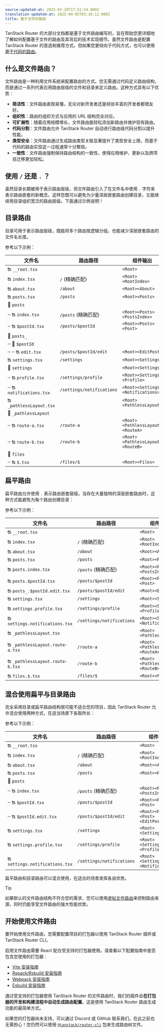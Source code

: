 ```yaml
---
source-updated-at: 2025-03-28T17:52:54.000Z
translation-updated-at: 2025-04-05T03:16:12.000Z
title: 基于文件的路由
---
```


TanStack Router 的大部分文档都是基于文件路由编写的，旨在帮助您更详细地了解如何配置基于文件的路由及其背后的技术实现细节。虽然文件路由是配置 TanStack Router 的首选和推荐方式，但如果您更倾向于代码方式，也可以使用[基于代码的路由](./code-based-routing.md)。

## 什么是文件路由？

文件路由是一种利用文件系统来配置路由的方式。您无需通过代码定义路由结构，而是通过一系列代表应用路由层级的文件和目录来定义路由。这种方式具有以下优势：

- **简洁性**：文件路由直观易懂，无论对新开发者还是经验丰富的开发者都很友好。
- **组织性**：路由的组织方式与应用的 URL 结构完全对应。
- **可扩展性**：随着应用规模增长，文件路由能轻松添加新路由并维护现有路由。
- **代码分割**：文件路由允许 TanStack Router 自动进行路由级代码分割以提升性能。
- **类型安全**：文件路由通过生成路由类型关联显著提升了类型安全上限，而基于代码的路由实现这一过程通常十分繁琐。
- **一致性**：文件路由强制保持路由结构的一致性，使得应用维护、更新以及跨项目迁移更加轻松。

## 使用 `/` 还是 `.` ？

虽然目录长期被用于表示路由层级，但文件路由引入了在文件名中使用 `.` 字符来表示路由嵌套的新概念。这样您既可以避免为少量深层嵌套路由创建目录，又能继续用目录组织宽泛的路由层级。下面通过示例说明！

## 目录路由

目录可用于表示路由层级，既能将多个路由按逻辑分组，也能减少深层嵌套路由的文件名长度。

参考以下示例：

| 文件名                  | 路由路径                  | 组件输出                          |
| ----------------------- | ------------------------- | --------------------------------- |
| ʦ `__root.tsx`          |                           | `<Root>`                          |
| ʦ `index.tsx`           | `/` (精确匹配)            | `<Root><RootIndex>`               |
| ʦ `about.tsx`           | `/about`                  | `<Root><About>`                   |
| ʦ `posts.tsx`           | `/posts`                  | `<Root><Posts>`                   |
| 📂 `posts`              |                           |                                   |
| ┄ ʦ `index.tsx`         | `/posts` (精确匹配)       | `<Root><Posts><PostsIndex>`       |
| ┄ ʦ `$postId.tsx`       | `/posts/$postId`          | `<Root><Posts><Post>`             |
| 📂 `posts_`             |                           |                                   |
| ┄ 📂 `$postId`          |                           |                                   |
| ┄ ┄ ʦ `edit.tsx`        | `/posts/$postId/edit`     | `<Root><EditPost>`                |
| ʦ `settings.tsx`        | `/settings`               | `<Root><Settings>`                |
| 📂 `settings`           |                           | `<Root><Settings>`                |
| ┄ ʦ `profile.tsx`       | `/settings/profile`       | `<Root><Settings><Profile>`       |
| ┄ ʦ `notifications.tsx` | `/settings/notifications` | `<Root><Settings><Notifications>` |
| ʦ `_pathlessLayout.tsx` |                           | `<Root><PathlessLayout>`          |
| 📂 `_pathlessLayout`    |                           |                                   |
| ┄ ʦ `route-a.tsx`       | `/route-a`                | `<Root><PathlessLayout><RouteA>`  |
| ┄ ʦ `route-b.tsx`       | `/route-b`                | `<Root><PathlessLayout><RouteB>`  |
| 📂 `files`              |                           |                                   |
| ┄ ʦ `$.tsx`             | `/files/$`                | `<Root><Files>`                   |

## 扁平路由

扁平路由允许使用 `.` 表示路由嵌套层级。当存在大量独特的深层嵌套路由时，这种方式能避免为每个路由创建目录：

参考以下示例：

| 文件名                          | 路由路径                  | 组件输出                          |
| ------------------------------- | ------------------------- | --------------------------------- |
| ʦ `__root.tsx`                  |                           | `<Root>`                          |
| ʦ `index.tsx`                   | `/` (精确匹配)            | `<Root><RootIndex>`               |
| ʦ `about.tsx`                   | `/about`                  | `<Root><About>`                   |
| ʦ `posts.tsx`                   | `/posts`                  | `<Root><Posts>`                   |
| ʦ `posts.index.tsx`             | `/posts` (精确匹配)       | `<Root><Posts><PostsIndex>`       |
| ʦ `posts.$postId.tsx`           | `/posts/$postId`          | `<Root><Posts><Post>`             |
| ʦ `posts_.$postId.edit.tsx`     | `/posts/$postId/edit`     | `<Root><EditPost>`                |
| ʦ `settings.tsx`                | `/settings`               | `<Root><Settings>`                |
| ʦ `settings.profile.tsx`        | `/settings/profile`       | `<Root><Settings><Profile>`       |
| ʦ `settings.notifications.tsx`  | `/settings/notifications` | `<Root><Settings><Notifications>` |
| ʦ `_pathlessLayout.tsx`         |                           | `<Root><PathlessLayout>`          |
| ʦ `_pathlessLayout.route-a.tsx` | `/route-a`                | `<Root><PathlessLayout><RouteA>`  |
| ʦ `_pathlessLayout.route-b.tsx` | `/route-b`                | `<Root><PathlessLayout><RouteB>`  |
| ʦ `files.$.tsx`                 | `/files/$`                | `<Root><Files>`                   |

## 混合使用扁平与目录路由

完全采用目录或扁平路由结构很可能不适合您的项目，因此 TanStack Router 允许混合使用两种方式，在适当场景下各取所长：

参考以下示例：

| 文件名                         | 路由路径                  | 组件输出                          |
| ------------------------------ | ------------------------- | --------------------------------- |
| ʦ `__root.tsx`                 |                           | `<Root>`                          |
| ʦ `index.tsx`                  | `/` (精确匹配)            | `<Root><RootIndex>`               |
| ʦ `about.tsx`                  | `/about`                  | `<Root><About>`                   |
| ʦ `posts.tsx`                  | `/posts`                  | `<Root><Posts>`                   |
| 📂 `posts`                     |                           |                                   |
| ┄ ʦ `index.tsx`                | `/posts` (精确匹配)       | `<Root><Posts><PostsIndex>`       |
| ┄ ʦ `$postId.tsx`              | `/posts/$postId`          | `<Root><Posts><Post>`             |
| ┄ ʦ `$postId.edit.tsx`         | `/posts/$postId/edit`     | `<Root><Posts><Post><EditPost>`   |
| ʦ `settings.tsx`               | `/settings`               | `<Root><Settings>`                |
| ʦ `settings.profile.tsx`       | `/settings/profile`       | `<Root><Settings><Profile>`       |
| ʦ `settings.notifications.tsx` | `/settings/notifications` | `<Root><Settings><Notifications>` |

扁平路由和目录路由可以混合使用，在适合的场景发挥各自优势。

> [!TIP]
> 如果默认的文件路由结构不符合您的需求，您可以使用[虚拟文件路由](./virtual-file-routes.md)来控制路由来源，同时仍能享受文件路由的强大性能优势。

## 开始使用文件路由

要开始使用文件路由，您需要配置项目的打包器以使用 TanStack Router 插件或 TanStack Router CLI。

启用文件路由需要 React 配合受支持的打包器使用。请查看以下配置指南中是否包含您使用的打包器：

[//]: # 'SupportedBundlersList'

- [Vite 安装指南](./installation-with-vite.md)
- [Rspack/Rsbuild 安装指南](./installation-with-rspack.md)
- [Webpack 安装指南](./installation-with-webpack.md)
- [Esbuild 安装指南](./installation-with-esbuild.md)

[//]: # 'SupportedBundlersList'

通过受支持的打包器使用 TanStack Router 的文件路由时，我们的插件会**在打包器的开发和构建流程中自动生成路由配置**。这是使用 TanStack Router 路由生成功能的最简单方式。

如果您的打包器尚未支持，可以通过 Discord 或 GitHub 联系我们。在此之前也无需担心！您仍然可以使用 [`@tanstack/router-cli`](./installation-with-router-cli.md) 包来生成路由树文件。
